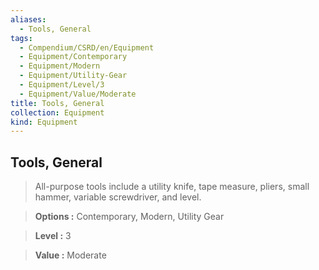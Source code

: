 ```yaml
---
aliases:
  - Tools, General
tags:
  - Compendium/CSRD/en/Equipment
  - Equipment/Contemporary
  - Equipment/Modern
  - Equipment/Utility-Gear
  - Equipment/Level/3
  - Equipment/Value/Moderate
title: Tools, General
collection: Equipment
kind: Equipment
---
```

## Tools, General    
    
>All-purpose tools include a utility knife, tape measure, pliers, small hammer, variable screwdriver, and level.    
> **Options :** Contemporary, Modern, Utility Gear    
> **Level :** 3    
> **Value :** Moderate